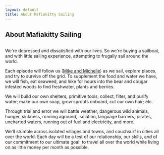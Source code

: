 ```yaml
---
layout: default
title: About Mafiakitty Sailing
---
```


<div class="post">
	<h2 class="pageTitle">About Mafiakitty Sailing</h2>
	<img src="{{ '/assets/img/touring.jpg' | prepend: site.baseurl }}" alt="">

<p>We're depressed and dissatisfied with our lives. So we're buying a sailboat, and with little sailing experience, attempting to frugally sail around the world.
</p>

<p>Each episode will follow us (<a href="/crew">Mike and Michelle</a>) as we sail, explore places, and try to survive off the grid. To supplement the food and water we have, we will fish, eat seaweed, and hike for hours into the bear and cougar infested woods to find freshwater, plants and berries.

<p>We will build our own shelters, primitive tools; collect, filter, and purify water; make our own soap, grow sprouts onboard, cut our own hair; etc.
</p>

<p>Through trial and error we will battle weather, dangerous wild animals, hunger, sickness, running aground, isolation, language barriers, pirates, uncharted waters, running out of fuel and electricity, and more.</p>

<p>We'll stumble across isolated villages and towns, and couchsurf in cities all over the world. Each day will be a test of our relationship, our skills, and of our commitment to our ultimate goal: to travel all over the world while living on as little money per month as possible.
</p>
	<!-- The Outline
	<ul class="posts noList">
      <li></li>
			<li></li>
			<li></li>
			<li></li>
	</ul> -->
</div>

